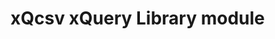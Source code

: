 # xQcsv xQuery Library module

<!-- One Paragraph of project description goes here -->

<!--
[![Build Status](https://travis-ci.org/grantmacken/xQcsv.svg?branch=master)](https://travis-ci.org/grantmacken/oAuth1)
[![GitHub release](https://img.shields.io/github/release/grantmacken/xQcsv/all.svg)](https://gitHub.com/grantmacken/xQcsv/releases/latest)
-->
<!--
# Using This Library

# Example

# Deployment


TODO!

## Built With

* [eXistdb docker image]() - xQuery engine and database

## Versioning

We use [SemVer](http://semver.org/) for versioning. 

[latest release on this repo](https://github.com/grantmacken/xQcsv/releases/latest
-->
<!--
[![GitHub tag](https://img.shields.io/github/tag/grantmacken/xQcsv.svg)](https://gitHub.com/grantmacken/xQcsv/tags/)
-->

<!--
## Contributing

Please read [CONTRIBUTING.md](https://gist.github.com/PurpleBooth/b24679402957c63ec426).
-->
<!--
# TESTS

cast of running tests

Link to travis build
-->
